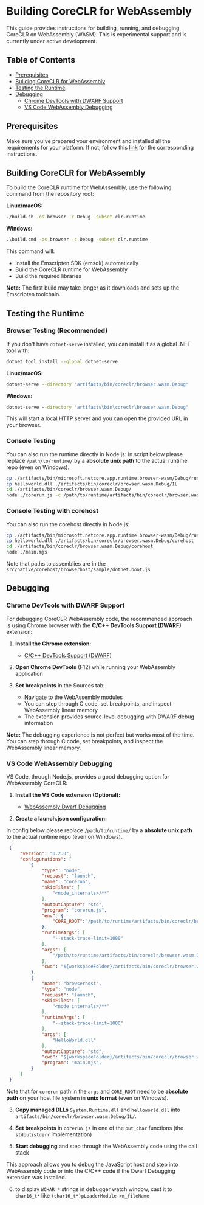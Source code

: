 # Building CoreCLR for WebAssembly

This guide provides instructions for building, running, and debugging CoreCLR on WebAssembly (WASM). This is experimental support and is currently under active development.

## Table of Contents

- [Prerequisites](#prerequisites)
- [Building CoreCLR for WebAssembly](#building-coreclr-for-webassembly)
- [Testing the Runtime](#testing-the-runtime)
- [Debugging](#debugging)
  - [Chrome DevTools with DWARF Support](#chrome-devtools-with-dwarf-support)
  - [VS Code WebAssembly Debugging](#vs-code-webassembly-debugging)

## Prerequisites

Make sure you've prepared your environment and installed all the requirements for your platform. If not, follow this [link](/docs/workflow/README.md#introduction) for the corresponding instructions.

## Building CoreCLR for WebAssembly

To build the CoreCLR runtime for WebAssembly, use the following command from the repository root:

**Linux/macOS:**
```bash
./build.sh -os browser -c Debug -subset clr.runtime
```

**Windows:**
```cmd
.\build.cmd -os browser -c Debug -subset clr.runtime
```

This command will:
- Install the Emscripten SDK (emsdk) automatically
- Build the CoreCLR runtime for WebAssembly
- Build the required libraries

**Note:** The first build may take longer as it downloads and sets up the Emscripten toolchain.

## Testing the Runtime

### Browser Testing (Recommended)

If you don't have `dotnet-serve` installed, you can install it as a global .NET tool with:

```bash
dotnet tool install --global dotnet-serve
```

**Linux/macOS:**
```bash
dotnet-serve --directory "artifacts/bin/coreclr/browser.wasm.Debug"
```

**Windows:**
```cmd
dotnet-serve --directory "artifacts\bin\coreclr\browser.wasm.Debug"
```

This will start a local HTTP server and you can open the provided URL in your browser.

### Console Testing

You can also run the runtime directly in Node.js:
In script below please replace `/path/to/runtime/` by a **absolute unix path** to the actual runtime repo (even on Windows).

```bash
cp ./artifacts/bin/microsoft.netcore.app.runtime.browser-wasm/Debug/runtimes/browser-wasm/lib/net10.0/*.dll ./artifacts/bin/coreclr/browser.wasm.Debug/IL
cp helloworld.dll ./artifacts/bin/coreclr/browser.wasm.Debug/IL
cd ./artifacts/bin/coreclr/browser.wasm.Debug/
node ./corerun.js -c /path/to/runtime/artifacts/bin/coreclr/browser.wasm.Debug/IL /path/to/runtime/artifacts/bin/coreclr/browser.wasm.Debug/IL/helloworld.dll
```

### Console Testing with corehost

You can also run the corehost directly in Node.js:

```bash
cp ./artifacts/bin/microsoft.netcore.app.runtime.browser-wasm/Debug/runtimes/browser-wasm/lib/net10.0/*.dll ./artifacts/bin/coreclr/browser.wasm.Debug/corehost
cp helloworld.dll ./artifacts/bin/coreclr/browser.wasm.Debug/corehost
cd ./artifacts/bin/coreclr/browser.wasm.Debug/corehost
node ./main.mjs
```

Note that paths to assemblies are in the `src/native/corehost/browserhost/sample/dotnet.boot.js`

## Debugging

### Chrome DevTools with DWARF Support

For debugging CoreCLR WebAssembly code, the recommended approach is using Chrome browser with the **C/C++ DevTools Support (DWARF)** extension:

1. **Install the Chrome extension:**
   - [C/C++ DevTools Support (DWARF)](https://goo.gle/wasm-debugging-extension)

2. **Open Chrome DevTools** (F12) while running your WebAssembly application

3. **Set breakpoints** in the Sources tab:
   - Navigate to the WebAssembly modules
   - You can step through C code, set breakpoints, and inspect WebAssembly linear memory
   - The extension provides source-level debugging with DWARF debug information

**Note:** The debugging experience is not perfect but works most of the time. You can step through C code, set breakpoints, and inspect the WebAssembly linear memory.

### VS Code WebAssembly Debugging

VS Code, through Node.js, provides a good debugging option for WebAssembly CoreCLR:

1. **Install the VS Code extension (Optional):**
   - [WebAssembly Dwarf Debugging](https://marketplace.visualstudio.com/items?itemName=ms-vscode.wasm-dwarf-debugging)

2. **Create a launch.json configuration:**

In config below please replace `/path/to/runtime/` by a **absolute unix path** to the actual runtime repo (even on Windows).

   ```json
    {
        "version": "0.2.0",
        "configurations": [
            {
                "type": "node",
                "request": "launch",
                "name": "corerun",
                "skipFiles": [
                    "<node_internals>/**"
                ],
                "outputCapture": "std",
                "program": "corerun.js",
                "env": {
                    "CORE_ROOT":"/path/to/runtime/artifacts/bin/coreclr/browser.wasm.Debug/IL/"
                },
                "runtimeArgs": [
                    "--stack-trace-limit=1000"
                ],
                "args": [
                    "/path/to/runtime/artifacts/bin/coreclr/browser.wasm.Debug/IL/helloworld.dll"
                ],
                "cwd": "${workspaceFolder}/artifacts/bin/coreclr/browser.wasm.Debug/"
            },
            {
                "name": "browserhost",
                "type": "node",
                "request": "launch",
                "skipFiles": [
                    "<node_internals>/**"
                ],
                "runtimeArgs": [
                    "--stack-trace-limit=1000"
                ],
                "args": [
                    "HelloWorld.dll"
                ],
                "outputCapture": "std",
                "cwd": "${workspaceFolder}/artifacts/bin/coreclr/browser.wasm.Debug/corehost",
                "program": "main.mjs",
            }
        ]
    }
   ```

Note that for `corerun` path in the `args` and `CORE_ROOT` need to be **absolute path** on your host file system in **unix format** (even on Windows).

3. **Copy managed DLLs** `System.Runtime.dll` and `helloworld.dll` into `artifacts/bin/coreclr/browser.wasm.Debug/IL/`.

4. **Set breakpoints** in `corerun.js` in one of the `put_char` functions (the `stdout`/`stderr` implementation)

5. **Start debugging** and step through the WebAssembly code using the call stack

This approach allows you to debug the JavaScript host and step into WebAssembly code or into the C/C++ code if the Dwarf Debugging extension was installed.

6. to display `WCHAR *` strings in debugger watch window, cast it to `char16_t*` like `(char16_t*)pLoaderModule->m_fileName`

